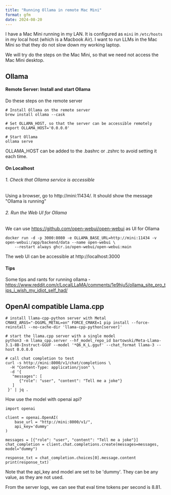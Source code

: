 ```yaml
---
title: "Running Ollama in remote Mac Mini"
format: gfm
date: 2024-08-20
---
```


I have a Mac Mini running in my LAN. It is configured as `mini` in `/etc/hosts` in my local host (which is a Macbook Air). 
I want to run LLMs in the Mac Mini so that they do not slow down my working laptop. 

We will try do the steps on the Mac Mini, so that we need not access the Mac Mini desktop. 

## Ollama
#### Remote Server: Install and start Ollama
Do these steps on the remote server
```{shell}
# Install Ollama on the remote server
brew install ollama --cask

# Set OLLAMA_HOST, so that the server can be accessible remotely 
export OLLAMA_HOST='0.0.0.0'

# Start Ollama
ollama serve
```
OLLAMA_HOST can be added to the .bashrc or .zshrc to avoid setting it each time. 

#### On Localhost

###### 1. Check that Ollama service is accessible 
Using a browser, go to http://mini:11434/. It should show the message "Ollama is running"

###### 2. Run the Web UI for Ollama
We can use https://github.com/open-webui/open-webui as UI for Ollama
```{shell}
docker run -d -p 3000:8080 -e OLLAMA_BASE_URL=http://mini:11434 -v open-webui:/app/backend/data --name open-webui \
    --restart always ghcr.io/open-webui/open-webui:main
```
The web UI can be accessible at http://localhost:3000

#### Tips
Some tips and rants for running ollama - https://www.reddit.com/r/LocalLLaMA/comments/1e9hju5/ollama_site_pro_tips_i_wish_my_idiot_self_had/

## OpenAI compatible Llama.cpp 

```{shell}
# install llama-cpp-python server with Metal 
CMAKE_ARGS="-DGGML_METAL=on" FORCE_CMAKE=1 pip install --force-reinstall --no-cache-dir 'llama-cpp-python[server]'

# start the llama.cpp server with a single model
python3 -m llama_cpp.server --hf_model_repo_id bartowski/Meta-Llama-3.1-8B-Instruct-GGUF --model '*Q6_K_L.gguf' --chat_format llama-3 --host 0.0.0.0

# call chat completion to test
curl -s http://mini:8000/v1/chat/completions \
  -H "Content-Type: application/json" \
  -d '{
   "messages": [
      {"role": "user", "content": "Tell me a joke"}
   ]
 }' | jq .
```

How use the model with openai api?
```{python}
import openai

client = openai.OpenAI(
    base_url = "http://mini:8000/v1/",
    api_key='dummy'
)

messages = [{"role": "user", "content": "Tell me a joke"}]
chat_completion = client.chat.completions.create(messages=messages, model="dummy")

response_txt = chat_completion.choices[0].message.content
print(response_txt)
```
Note that the api_key and model are set to be 'dummy'. They can be any value, as they are not used. 

From the server logs, we can see that eval time tokens per second is 8.81.

